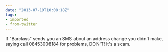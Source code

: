 ```yaml
---
date: "2013-07-19T10:08:18Z"
tags:
- imported
- from-twitter
---
```

If "Barclays" sends you an SMS about an address change you didn't make, saying call 08453008184 for problems, DON'T\! It's a scam.
